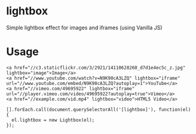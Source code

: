 # lightbox
Simple lightbox effect for images and iframes (using Vanilla JS)

# Usage
```
<a href="//c3.staticflickr.com/3/2921/14110628260_d7d1e4ec5c_z.jpg" lightbox="image">Image</a>
<a href="//www.youtube.com/watch?v=N9K90cA3LZQ" lightbox="iframe" url="//www.youtube.com/embed/N9K90cA3LZQ?autoplay=1">YouTube</a>
<a href="//vimeo.com/49695922" lightbox="iframe" url="//player.vimeo.com/video/49695922?autoplay=true">Vimeo</a>
<a href="//example.com/vid.mp4" lightbox="video">HTML5 Video</a>
```

```
[].forEach.call(document.querySelectorAll('[lightbox]'), function(el) {
  el.lightbox = new Lightbox(el);
});
```
